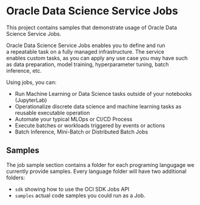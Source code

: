 # Oracle Data Science Service Jobs

This project contains samples that demonstrate usage of Oracle Data Science Service Jobs.

Oracle Data Science Service Jobs enables you to define and run a repeatable task on a fully managed infrastructure. The service enables custom tasks, as you can apply any use case you may have such as data preparation, model training, hyperparameter tuning, batch inference, etc.

Using jobs, you can:

- Run Machine Learning or Data Science tasks outside of your notebooks (JupyterLab)
- Operationalize discrete data science and machine learning tasks as reusable executable operation
- Automate your typical MLOps or CI/CD Process
- Execute batches or workloads triggered by events or actions
- Batch Inference, Mini-Batch or Distributed Batch Jobs


## Samples

The job sample section contains a folder for each programing langugage we currently provide samples. Every language folder will have two additional folders: 

- `sdk` showing how to use the OCI SDK Jobs API 
- `samples` actual code samples you could run as a Job.



